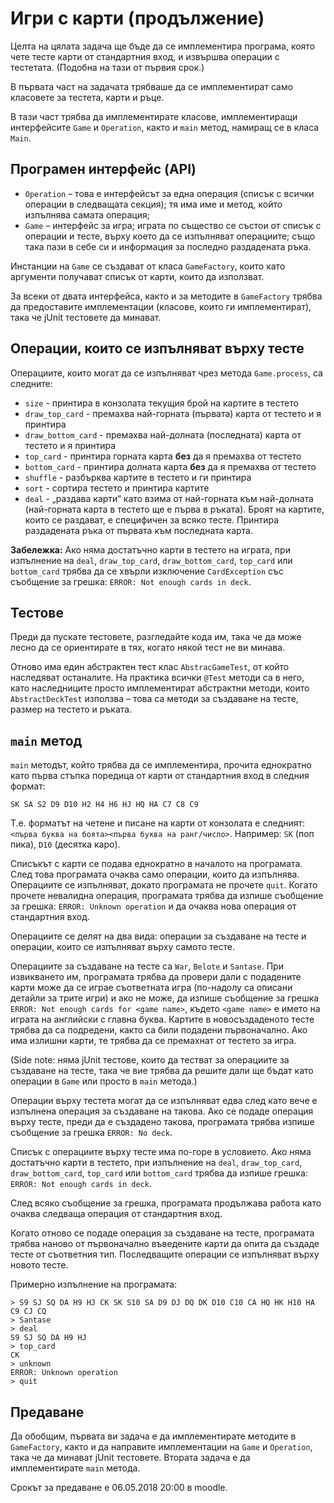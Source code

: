 # Игри с карти (продължение)

Целта на цялата задача ще бъде да се имплементира програма, която чете тесте карти от стандартния вход, и извършва операции с тестетата. (Подобна на тази от първия срок.)

В първата част на задачата трябваше да се имплементират само класовете за тестета, карти и ръце.

В тази част трябва да имплементирате класове, имплементиращи интерфейсите `Game` и `Operation`, както и `main` метод, намиращ се в класа `Main`.

## Програмен интерфейс (API)

 * `Operation` – това е интерфейсът за една операция (списък с всички операции в следващата секция); тя има име и метод, който изпълнява самата операция;
 * `Game` – интерфейс за игра; играта по същество се състои от списък с операции и тесте, върху което да се изпълняват операциите; също така пази в себе си и информация за последно раздадената ръка.

Инстанции на `Game` се създават от класа `GameFactory`, които като аргументи получават списък от карти, които да използват.

За всеки от двата интерфейса, както и за методите в `GameFactory` трябва да предоставите имплементации (класове, които ги имплементират), така че jUnit тестовете да минават.

## Операции, които се изпълняват върху тесте

Операциите, които могат да се изпълняват чрез метода `Game.process`, са следните:

 *   `size` - принтира в конзолата текущия брой на картите в тестето
 *   `draw_top_card` - премахва най-горната (първата) карта от тестето и я принтира
 *   `draw_bottom_card` - премахва най-долната (последната) карта от тестето и я принтира
 *   `top_card` - принтира горната карта **без** да я премахва от тестето
 *   `bottom_card` - принтира долната карта **без** да я премахва от тестето
 *   `shuffle` - разбърква картите в тестето и ги принтира
 *   `sort` - сортира тестето и принтира картите 
 *   `deal` - „раздава карти“ като взима от най-горната към най-долната (най-горната карта в тестето ще е първа в ръката). Броят на картите, които се раздават, е специфичен за всяко тесте. Принтира раздадената ръка от първата към последната карта.

**Забележка:** Ако няма достатъчно карти в тестето на играта, при изпълнение на `deal`, `draw_top_card`, `draw_bottom_card`, `top_card` или `bottom_card` трябва да се хвърли изключение `CardException` със съобщение за грешка: `ERROR: Not enough cards in deck`.

## Тестове

Преди да пускате тестовете, разгледайте кода им, така че да може лесно да се ориентирате в тях, когато някой тест не ви минава.

Отново има един абстрактен тест клас `AbstracGameTest`, от който наследяват останалите. На практика всички `@Test` методи са в него, като наследниците просто имплементират абстрактни методи, които `AbstractDeckTest` използва – това са методи за създаване на тесте, размер на тестето и ръката.

## `main` метод

`main` методът, който трябва да се имплементира, прочита еднократно като първа стъпка поредица от карти от стандартния вход в следния формат:
```
SK SA S2 D9 D10 H2 H4 H6 HJ HQ HA C7 C8 C9
```

Т.е. форматът на четене и писане на карти от конзолата е следният: `<първа буква на боята><първа буква на ранг/число>`. Например: `SK` (поп пика), `D10` (десятка каро).

Списъкът с карти се подава еднократно в началото на програмата. След това програмата очаква само операции, които да изпълнява. Операциите се изпълняват, докато програмата не прочете `quit`. Когато прочете невалидна операция, програмата трябва да изпише съобщение за грешка: `ERROR: Unknown operation` и да очаква нова операция от стандартния вход.


Операциите се делят на два вида: операции за създаване на тесте и операции, които се изпълняват върху самото тесте.

Операциите за създаване на тесте са `War`, `Belote` и `Santase`. При извикването им, програмата трябва да провери дали с подадените карти може да се играе съответната игра (по-надолу са описани детайли за трите игри) и ако не може, да изпише съобщение за грешка `ERROR: Not enough cards for <game name>`, където `<game name>` е името на играта на английски с главна буква. Картите в новосъздаденото тесте трябва да са подредени, както са били подадени първоначално. Ако има излишни карти, те трябва да се премахнат от тестето за игра.

(Side note: няма jUnit тестове, които да тестват за операциите за създаване на тесте, така че вие трябва да решите дали ще бъдат като операции в `Game` или просто в `main` метода.)

Операции върху тестета могат да се изпълняват едва след като вече е изпълнена операция за създаване на такова. Ако се подаде операция върху тесте, преди да е създадено такова, програмата трябва изпише съобщение за грешка `ERROR: No deck`.

Списък с операциите върху тесте има по-горе в условието. Ако няма достатъчно карти в тестето, при изпълнение на `deal`, `draw_top_card`, `draw_bottom_card`, `top_card` или `bottom_card` трябва да изпише грешка: `ERROR: Not enough cards in deck`.

След всяко съобщение за грешка, програмата продължава работа като очаква следваща операция от стандартния вход.

Когато отново се подаде операция за създаване на тесте, програмата трябва наново от първоначално въведените карти да опита да създаде тесте от съответния тип. Последващите операции се изпълняват върху новото тесте.


Примерно изпълнение на програмата:

```
> S9 SJ SQ DA H9 HJ CK SK S10 SA D9 DJ DQ DK D10 C10 CA HQ HK H10 HA C9 CJ CQ
> Santase
> deal
S9 SJ SQ DA H9 HJ
> top_card
CK
> unknown
ERROR: Unknown operation
> quit

```

## Предаване

Да обобщим, първата ви задача е да имплементирате методите в `GameFactory`, както и да направите имплементации на `Game` и `Operation`, така че да минават jUnit тестовете. Втората задача е да имплементирате `main` метода.

Срокът за предаване е 06.05.2018 20:00 в moodle.
